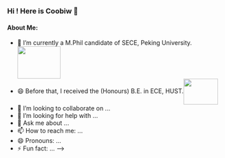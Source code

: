 ### Hi ! Here is Coobiw 👋

#### About Me:

- 🌱 I’m currently a M.Phil candidate of SECE, Peking University. <img src="https://img.sj33.cn/uploads/allimg/201401/7-1401291FTUW.png" width = "100" height = "75"  align=center />
- 😄 Before that, I received the (Honours) B.E. in ECE, HUST.<img src="https://img.88icon.com/upload/jpg/20210525/31e42ac5f0badc41f7eca0c4803f20bb_123970_717_564.jpg!bg" width = "80" height = "60"  align=center />
- 👯 I’m looking to collaborate on ...
- 🤔 I’m looking for help with ...
- 💬 Ask me about ...
- 📫 How to reach me: ...
- 😄 Pronouns: ...
- ⚡ Fun fact: ...
-->
